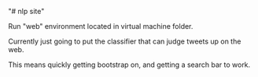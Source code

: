"# nlp site"

Run "web" environment located in virtual machine folder.

Currently just going to put the classifier that can judge tweets up on the web.

This means quickly getting bootstrap on, and getting a search bar to work.
